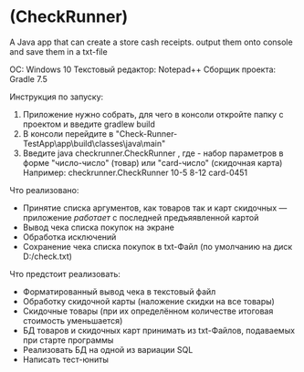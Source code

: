 # (CheckRunner)
 A Java app that can create a store cash receipts. output them onto console and save them in a txt-file

OC: Windows 10
Текстовый редактор: Notepad++
Сборщик проекта: Gradle 7.5

Инструкция по запуску:
1. Приложение нужно собрать, для чего в консоли откройте папку с проектом и введите gradlew build
2. В консоли перейдите в "Check-Runner-TestApp\app\build\classes\java\main"
3. Введите java checkrunner.CheckRunner <args>,
где <args> - набор параметров в форме "число-число" (товар) или "card-число" (скидочная карта)
Например: checkrunner.CheckRunner 10-5 8-12 card-0451

Что реализовано:
* Принятие списка аргументов, как товаров так и карт скидочных — приложение *работает* с последней предъяявленной картой
* Вывод чека списка покупок на экране
* Обработка исключений
* Сохранение чека списка покупок в txt-Файл (по умолчанию на диск D:/check.txt)

Что предстоит реализовать:
* Форматированный вывод чека в текстовый файл
* Обработку скидочной карты (наложение скидки на все товары)
* Скидочные товары (при их определённом количестве итоговая стоимость уменьшается)
* БД товаров и скидочных карт принимать из txt-Файлов, подаваемых при старте программы
* Реализовать БД на одной из вариации SQL
* Написать тест-юниты
